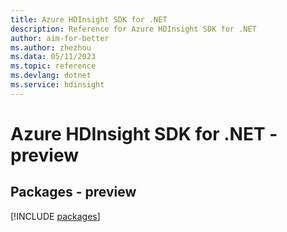 ```yaml
---
title: Azure HDInsight SDK for .NET
description: Reference for Azure HDInsight SDK for .NET
author: aim-for-better
ms.author: zhezhou
ms.data: 05/11/2023
ms.topic: reference
ms.devlang: dotnet
ms.service: hdinsight
---
```

# Azure HDInsight SDK for .NET - preview
## Packages - preview
[!INCLUDE [packages](hdinsight-index.md)]